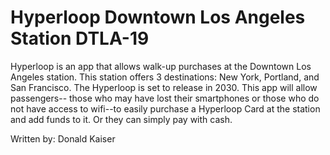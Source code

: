 # Hyperloop Downtown Los Angeles Station  DTLA-19
Hyperloop is an app that allows walk-up purchases at the Downtown Los Angeles station. This station offers 3 destinations: New York, Portland, and San Francisco. The Hyperloop is set to release in 2030. This app will allow passengers-- those who may have lost their smartphones or those who do not have access to wifi--to easily purchase a Hyperloop Card at the station and add funds to it. Or they can simply pay with cash. 


Written by: Donald Kaiser
